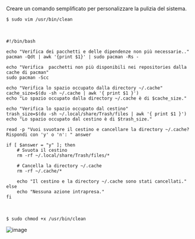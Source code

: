 Creare un comando semplificato per personalizzare la pulizia del sistema.

`$ sudo vim /usr/bin/clean`

<br>

```
#!/bin/bash

echo "Verifica dei pacchetti e delle dipendenze non più necessarie.."
pacman -Qdt | awk '{print $1}' | sudo pacman -Rs - 

echo "Verifica  pacchetti non più disponibili nei repositories dalla cache di pacman"
sudo pacman -Scc 

echo "Verifica lo spazio occupato dalla directory ~/.cache"
cache_size=$(du -sh ~/.cache | awk '{ print $1 }')
echo "Lo spazio occupato dalla directory ~/.cache è di $cache_size."

echo "Verifica lo spazio occupato dal cestino"
trash_size=$(du -sh ~/.local/share/Trash/files | awk '{ print $1 }')
echo "Lo spazio occupato dal cestino è di $trash_size."

read -p "Vuoi svuotare il cestino e cancellare la directory ~/.cache? Rispondi con 'y' o 'n': " answer

if [ $answer = "y" ]; then
    # Svuota il cestino
    rm -rf ~/.local/share/Trash/files/*

    # Cancella la directory ~/.cache
    rm -rf ~/.cache/*

    echo "Il cestino e la directory ~/.cache sono stati cancellati."
else
    echo "Nessuna azione intrapresa."
fi
```
<br>

`$ sudo chmod +x /usr/bin/clean`

![image](https://github.com/ArchItalia/site/assets/117321045/335ac329-9b9c-44c7-8817-7e55cd092a3c)

